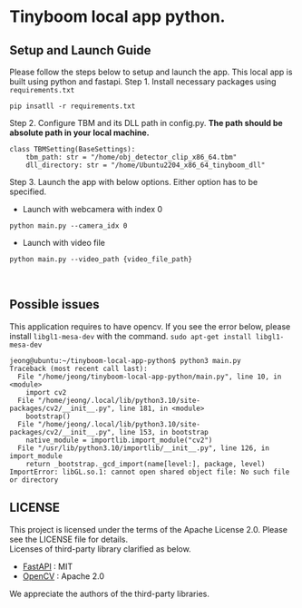 # Tinyboom local app python.

## Setup and Launch Guide
Please follow the steps below to setup and launch the app. This local app is built using python and fastapi.
Step 1. Install necessary packages using `requirements.txt`
```
pip insatll -r requirements.txt
```
Step 2. Configure TBM and its DLL path in config.py.  **The path should be absolute path in your local machine.**
```
class TBMSetting(BaseSettings):
    tbm_path: str = "/home/obj_detector_clip_x86_64.tbm"
    dll_directory: str = "/home/Ubuntu2204_x86_64_tinyboom_dll"
```
Step 3. Launch the app with below options. Either option has to be specified.
- Launch with webcamera with index 0
```
python main.py --camera_idx 0
```
- Launch with video file
```
python main.py --video_path {video_file_path}
```

<br>

## Possible issues
This application requires to have opencv. If you see the error below, please install `libgl1-mesa-dev` with the command. `sudo apt-get install libgl1-mesa-dev`
```
jeong@ubuntu:~/tinyboom-local-app-python$ python3 main.py
Traceback (most recent call last):
  File "/home/jeong/tinyboom-local-app-python/main.py", line 10, in <module>
    import cv2
  File "/home/jeong/.local/lib/python3.10/site-packages/cv2/__init__.py", line 181, in <module>
    bootstrap()
  File "/home/jeong/.local/lib/python3.10/site-packages/cv2/__init__.py", line 153, in bootstrap
    native_module = importlib.import_module("cv2")
  File "/usr/lib/python3.10/importlib/__init__.py", line 126, in import_module
    return _bootstrap._gcd_import(name[level:], package, level)
ImportError: libGL.so.1: cannot open shared object file: No such file or directory
```

## LICENSE
This project is licensed under the terms of the Apache License 2.0. Please see the LICENSE file for details.<br>
Licenses of third-party library clarified as below.
- [FastAPI](https://github.com/tiangolo/fastapi/blob/master/LICENSE) : MIT
- [OpenCV](https://github.com/opencv/opencv/blob/master/LICENSE) : Apache 2.0

We appreciate the authors of the third-party libraries.
